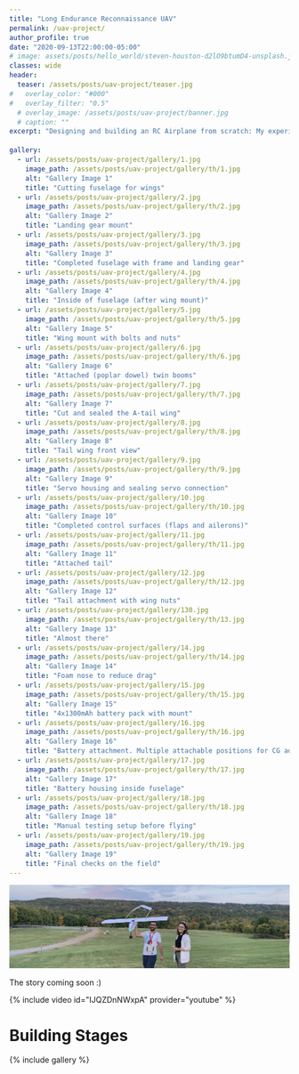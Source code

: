 ```yaml
---
title: "Long Endurance Reconnaissance UAV"
permalink: /uav-project/
author_profile: true
date: "2020-09-13T22:00:00-05:00"
# image: assets/posts/hello_world/steven-houston-d2lO9btumD4-unsplash.jpg
classes: wide
header:
  teaser: /assets/posts/uav-project/teaser.jpg
#   overlay_color: "#000"
#   overlay_filter: "0.5"
  # overlay_image: /assets/posts/uav-project/banner.jpg
  # caption: ""
excerpt: "Designing and building an RC Airplane from scratch: My experience"

gallery:
  - url: /assets/posts/uav-project/gallery/1.jpg
    image_path: /assets/posts/uav-project/gallery/th/1.jpg
    alt: "Gallery Image 1"
    title: "Cutting fuselage for wings"
  - url: /assets/posts/uav-project/gallery/2.jpg
    image_path: /assets/posts/uav-project/gallery/th/2.jpg
    alt: "Gallery Image 2"
    title: "Landing gear mount"
  - url: /assets/posts/uav-project/gallery/3.jpg
    image_path: /assets/posts/uav-project/gallery/th/3.jpg
    alt: "Gallery Image 3"
    title: "Completed fuselage with frame and landing gear"
  - url: /assets/posts/uav-project/gallery/4.jpg
    image_path: /assets/posts/uav-project/gallery/th/4.jpg
    alt: "Gallery Image 4"
    title: "Inside of fuselage (after wing mount)"
  - url: /assets/posts/uav-project/gallery/5.jpg
    image_path: /assets/posts/uav-project/gallery/th/5.jpg
    alt: "Gallery Image 5"
    title: "Wing mount with bolts and nuts"
  - url: /assets/posts/uav-project/gallery/6.jpg
    image_path: /assets/posts/uav-project/gallery/th/6.jpg
    alt: "Gallery Image 6"
    title: "Attached (poplar dowel) twin booms"
  - url: /assets/posts/uav-project/gallery/7.jpg
    image_path: /assets/posts/uav-project/gallery/th/7.jpg
    alt: "Gallery Image 7"
    title: "Cut and sealed the A-tail wing"
  - url: /assets/posts/uav-project/gallery/8.jpg
    image_path: /assets/posts/uav-project/gallery/th/8.jpg
    alt: "Gallery Image 8"
    title: "Tail wing front view"
  - url: /assets/posts/uav-project/gallery/9.jpg
    image_path: /assets/posts/uav-project/gallery/th/9.jpg
    alt: "Gallery Image 9"
    title: "Servo housing and sealing servo connection"
  - url: /assets/posts/uav-project/gallery/10.jpg
    image_path: /assets/posts/uav-project/gallery/th/10.jpg
    alt: "Gallery Image 10"
    title: "Completed control surfaces (flaps and ailerons)"
  - url: /assets/posts/uav-project/gallery/11.jpg
    image_path: /assets/posts/uav-project/gallery/th/11.jpg
    alt: "Gallery Image 11"
    title: "Attached tail"
  - url: /assets/posts/uav-project/gallery/12.jpg
    image_path: /assets/posts/uav-project/gallery/th/12.jpg
    alt: "Gallery Image 12"
    title: "Tail attachment with wing nuts"
  - url: /assets/posts/uav-project/gallery/130.jpg
    image_path: /assets/posts/uav-project/gallery/th/13.jpg
    alt: "Gallery Image 13"
    title: "Almost there"
  - url: /assets/posts/uav-project/gallery/14.jpg
    image_path: /assets/posts/uav-project/gallery/th/14.jpg
    alt: "Gallery Image 14"
    title: "Foam nose to reduce drag"
  - url: /assets/posts/uav-project/gallery/15.jpg
    image_path: /assets/posts/uav-project/gallery/th/15.jpg
    alt: "Gallery Image 15"
    title: "4x1300mAh battery pack with mount"
  - url: /assets/posts/uav-project/gallery/16.jpg
    image_path: /assets/posts/uav-project/gallery/th/16.jpg
    alt: "Gallery Image 16"
    title: "Battery attachment. Multiple attachable positions for CG adjustment"
  - url: /assets/posts/uav-project/gallery/17.jpg
    image_path: /assets/posts/uav-project/gallery/th/17.jpg
    alt: "Gallery Image 17"
    title: "Battery housing inside fuselage"
  - url: /assets/posts/uav-project/gallery/18.jpg
    image_path: /assets/posts/uav-project/gallery/th/18.jpg
    alt: "Gallery Image 18"
    title: "Manual testing setup before flying"
  - url: /assets/posts/uav-project/gallery/19.jpg
    image_path: /assets/posts/uav-project/gallery/th/19.jpg
    alt: "Gallery Image 19"
    title: "Final checks on the field"
---
```


![Flight Field!](/assets/posts/uav-project/banner.jpg)

The story coming soon :)

{% include video id="IJQZDnNWxpA" provider="youtube" %}

# Building Stages
{% include gallery %}